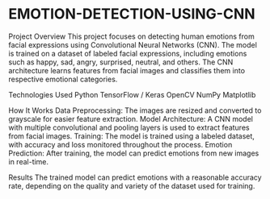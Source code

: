 # EMOTION-DETECTION-USING-CNN
Project Overview This project focuses on detecting human emotions from facial expressions using Convolutional Neural Networks (CNN). The model is trained on a dataset of labeled facial expressions, including emotions such as happy, sad, angry, surprised, neutral, and others. The CNN architecture learns features from facial images and classifies them into respective emotional categories.

Technologies Used Python TensorFlow / Keras OpenCV NumPy Matplotlib

How It Works Data Preprocessing: The images are resized and converted to grayscale for easier feature extraction. Model Architecture: A CNN model with multiple convolutional and pooling layers is used to extract features from facial images. Training: The model is trained using a labeled dataset, with accuracy and loss monitored throughout the process. Emotion Prediction: After training, the model can predict emotions from new images in real-time.

Results The trained model can predict emotions with a reasonable accuracy rate, depending on the quality and variety of the dataset used for training.
